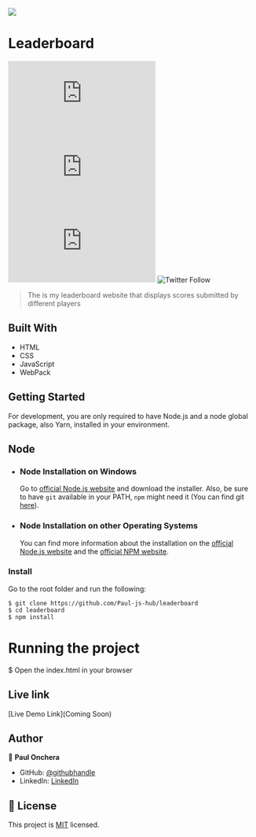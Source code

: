 ![](https://img.shields.io/badge/Microverse-blueviolet)

# Leaderboard

![GitHub repo size](https://img.shields.io/github/repo-size/Paul-js-hub/README.md)
![GitHub stars](https://img.shields.io/github/stars/Paul-js-hub/README.md?style=social)
![GitHub forks](https://img.shields.io/github/forks/Paul-js-hub/README.md?style=social)
![Twitter Follow](https://img.shields.io/twitter/follow/Paulhezzy1?style=social)

> The is my leaderboard website that displays scores submitted by different players


## Built With

- HTML
- CSS
- JavaScript
- WebPack


## Getting Started
For development, you are only required to have Node.js and a node global package, also Yarn, installed in your environment.

## Node
- ### Node Installation on Windows
  
  Go to [official Node.js website](https://nodejs.org/) and download the installer.
Also, be sure to have `git` available in your PATH, `npm` might need it (You can find git [here](https://git-scm.com/)).

- ### Node Installation on other Operating Systems
  You can find more information about the installation on the [official Node.js website](https://nodejs.org) and the [official NPM website](https://npmjs.org/).


### Install
Go to the root folder and run the following:

    $ git clone https://github.com/Paul-js-hub/leaderboard
    $ cd leaderboard
    $ npm install

# Running the project

   $ Open the index.html in your browser

## Live link
[Live Demo Link](Coming Soon)

## Author
👤 **Paul Onchera**

- GitHub: [@githubhandle](https://github.com/Paul-js-hub/)
- LinkedIn: [LinkedIn](https://www.linkedin.com/in/paul-onchera-499a57144/)

## 📝 License

This project is [MIT](./MIT.md) licensed.